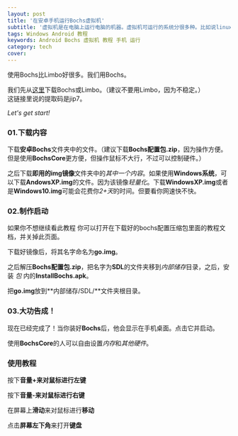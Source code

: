 ```yaml
---
layout: post
title: '在安卓手机运行Bochs虚拟机'
subtitle: '虚拟机是在电脑上运行电脑的机器。虚拟机可运行的系统分很多种。比如说linux或者是WINDOWS。但你们可能没有听说过在手机上运行虚拟机。不过我们一搜的话啊，其实手机上可运行的虚拟机支持的软件也只有limbo或者是bochs。这篇教程进来教你们如何在手机上运行Bochs虚拟机。'
tags: Windows Android 教程
keywords: Android Bochs 虚拟机 教程 手机 运行
category: tech
cover: 
---
```

使用Bochs比Limbo好很多。我们用Bochs。  

我们先从[这里](https://pan.baidu.com/s/1LdY6jq8AUrWjqGrQjPdQEw)下载Bochs或Limbo。（建议不要用Limbo，因为不稳定。）  
这链接里说的提取码是jip7。 
  
*Let's get start!*  
  
### 01.下载内容
下载**安卓Bochs**文件夹中的文件。（建议下载**Bochs配置包.zip**，因为操作方便。   但是使用**BochsCore**更方便，但操作鼠标不大行，不过可以控制硬件。）  
  
之后下载**即用的img镜像**文件夹中的*其中一个内容*。如果使用**Windows系统**，可以下载**AndowsXP.img**的文件。因为该镜像*轻量化*。下载**WindowsXP.img**或者是**Windows10.img**可能会花费你*2+天*的时间。但要看你网速快不快。  

### 02.制作启动
如果你不想继续看此教程  你可以打开在下载好的bochs配置压缩包里面的教程文档，并关掉此页面。  
      
      
下载好镜像后，将其名字命名为**go.img**。  
  
之后解压**Bochs配置包.zip**，把名字为**SDL**的文件夹移到*内部储存*目录，之后，安装 *包* 内的**InstallBochs.apk**。  
  
把**go.img**放到**内部储存/SDL/**文件夹根目录。

### 03.大功告成！
现在已经完成了！当你装好**Bochs**后，他会显示在手机桌面。点击它并启动。  
  
使用**BochsCore**的人可以自由设置*内存*和*其他硬件*。  
  
### 使用教程
按下**音量+**来对鼠标进行**左键**  
  
按下**音量-**来对鼠标进行**右键**  
  
在屏幕上**滑动**来对鼠标进行**移动**  
  
点击**屏幕左下角**来打开**键盘**
